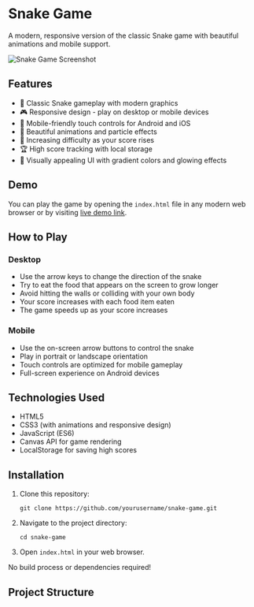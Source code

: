 # Snake Game

A modern, responsive version of the classic Snake game with beautiful animations and mobile support.

![Snake Game Screenshot](screenshot.png)

## Features

- 🐍 Classic Snake gameplay with modern graphics
- 🎮 Responsive design - play on desktop or mobile devices
- 📱 Mobile-friendly touch controls for Android and iOS
- 🌈 Beautiful animations and particle effects
- 🎯 Increasing difficulty as your score rises
- 🏆 High score tracking with local storage
- 🎨 Visually appealing UI with gradient colors and glowing effects

## Demo

You can play the game by opening the `index.html` file in any modern web browser or by visiting [live demo link](#).

## How to Play

### Desktop
- Use the arrow keys to change the direction of the snake
- Try to eat the food that appears on the screen to grow longer
- Avoid hitting the walls or colliding with your own body
- Your score increases with each food item eaten
- The game speeds up as your score increases

### Mobile
- Use the on-screen arrow buttons to control the snake
- Play in portrait or landscape orientation
- Touch controls are optimized for mobile gameplay
- Full-screen experience on Android devices

## Technologies Used

- HTML5
- CSS3 (with animations and responsive design)
- JavaScript (ES6)
- Canvas API for game rendering
- LocalStorage for saving high scores

## Installation

1. Clone this repository:
   ```
   git clone https://github.com/yourusername/snake-game.git
   ```

2. Navigate to the project directory:
   ```
   cd snake-game
   ```

3. Open `index.html` in your web browser.

No build process or dependencies required!

## Project Structure 
